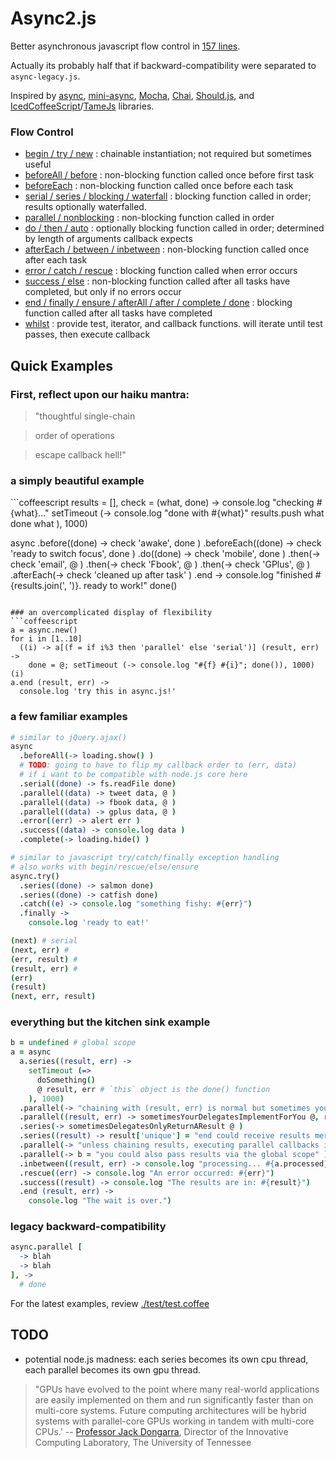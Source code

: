 # Async2.js

Better asynchronous javascript flow control in [157 lines](async2/blob/master/js/async2.js).

Actually its probably half that if backward-compatibility were separated to `async-legacy.js`.

Inspired by [async](https://github.com/caolan/async),
[mini-async](https://github.com/mikesmullin/mini-async),
[Mocha](https://github.com/visionmedia/mocha),
[Chai](https://github.com/chaijs/chai),
[Should.js](https://github.com/visionmedia/should.js/), and
[IcedCoffeeScript](http://maxtaco.github.com/coffee-script/)/[TameJs](http://tamejs.org/)
libraries.

### Flow Control

* [begin / try / new](#begin) : chainable instantiation; not required but sometimes useful
* [beforeAll / before](#beforeEach) : non-blocking function called once before first task
* [beforeEach](#beforeEach) : non-blocking function called once before each task
* [serial / series / blocking / waterfall](#serial) : blocking function called in order; results optionally waterfalled.
* [parallel / nonblocking](#parallel) : non-blocking function called in order
* [do / then / auto](#serial) : optionally blocking function called in order; determined by length of arguments callback expects
* [afterEach / between / inbetween](#afterEach) : non-blocking function called once after each task
* [error / catch / rescue](#rescue) : blocking function called when error occurs
* [success / else](#success) : non-blocking function called after all tasks have completed, but only if no errors occur
* [end / finally / ensure / afterAll / after / complete / done](#end) : blocking function called after all tasks have completed
* [whilst](#whilst) : provide test, iterator, and callback functions. will iterate until test passes, then execute callback

## Quick Examples

### First, reflect upon our haiku mantra:

> "thoughtful single-chain

> order of operations

> escape callback hell!"

### a simply beautiful example
<a name="begin" />
```coffeescript
results = [],
check = (what, done) ->
  console.log "checking #{what}..."
  setTimeout (->
    console.log "done with #{what}"
    results.push what
    done what
  ), 1000)

async
  .before((done) -> check 'awake', done )
  .beforeEach((done) -> check 'ready to switch focus', done )
  .do((done) -> check 'mobile', done )
  .then(-> check 'email', @ )
  .then(-> check 'Fbook', @ )
  .then(-> check 'GPlus', @ )
  .afterEach(-> check 'cleaned up after task' )
  .end ->
    console.log "finished #{results.join(', ')}. ready to work!"
    done()
```

### an overcomplicated display of flexibility
```coffeescript
a = async.new()
for i in [1..10]
  ((i) -> a[(f = if i%3 then 'parallel' else 'serial')] (result, err) ->
    done = @; setTimeout (-> console.log "#{f} #{i}"; done()), 1000)(i)
a.end (result, err) ->
  console.log 'try this in async.js!'
```

### a few familiar examples
```coffeescript
# similar to jQuery.ajax()
async
  .beforeAll(-> loading.show() )
  # TODO: going to have to flip my callback order to (err, data)
  # if i want to be compatible with node.js core here
  .serial((done) -> fs.readFile done)
  .parallel((data) -> tweet data, @ )
  .parallel((data) -> fbook data, @ )
  .parallel((data) -> gplus data, @ )
  .error((err) -> alert err )
  .success((data) -> console.log data )
  .complete(-> loading.hide() )

# similar to javascript try/catch/finally exception handling
# also works with begin/rescue/else/ensure
async.try()
  .series((done) -> salmon done)
  .series((done) -> catfish done)
  .catch((e) -> console.log "something fishy: #{err}")
  .finally ->
    console.log 'ready to eat!'

(next) # serial
(next, err) #
(err, result) #
(result, err) #
(err)
(result)
(next, err, result)

```

### everything but the kitchen sink example
```coffeescript
b = undefined # global scope
a = async
  a.series((result, err) ->
    setTimeout (=>
      doSomething()
      @ result, err # `this` object is the done() function
    ), 1000)
  .parallel(-> "chaining with (result, err) is normal but sometimes you don't care." )
  .parallel((result, err) -> sometimesYourDelegatesImplementForYou @, result, err )
  .series(-> sometimesDelegatesOnlyReturnAResult @ )
  .series((result) -> result['unique'] = "end could receive results merged inside the chain"; @ result )
  .parallel(-> "unless chaining results, executing parallel callbacks is only required if errors occur." )
  .parallel(-> b = "you could also pass results via the global scope" )
  .inbetween((result, err) -> console.log "processing... #{a.processed} of #{a.beginning_length} or #{a.processed / a.beginning_length * 100}% complete")
  .rescue((err) -> console.log "An error occurred: #{err}")
  .success((result) -> console.log "The results are in: #{result}")
  .end (result, err) ->
    console.log "The wait is over.")
```

### legacy backward-compatibility
```coffeescript
async.parallel [
  -> blah
  -> blah
], ->
  # done
```

For the latest examples, review [./test/test.coffee](async2/blob/master/test/test.coffee)

TODO
----

* potential node.js madness: each series becomes its own cpu thread, each parallel becomes its own gpu thread.

> "GPUs have evolved to the point where many real-world applications are easily implemented on them and run significantly faster than on multi-core systems. Future computing architectures will be hybrid systems with parallel-core GPUs working in tandem with multi-core CPUs.'
-- [Professor Jack Dongarra](http://www.nvidia.com/object/what-is-gpu-computing.html),
Director of the Innovative Computing Laboratory,
The University of Tennessee
